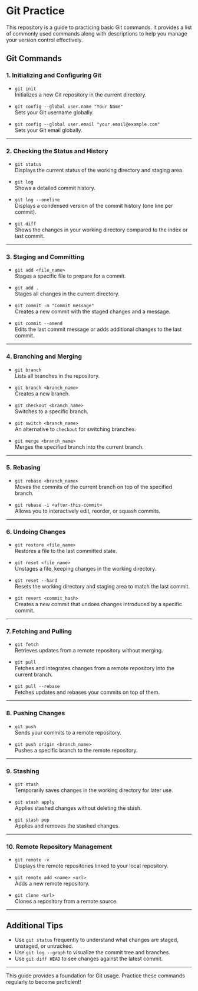 # Git Practice

This repository is a guide to practicing basic Git commands. It provides a list of commonly used commands along with descriptions to help you manage your version control effectively.

## **Git Commands**

### **1. Initializing and Configuring Git**
- `git init`  
  Initializes a new Git repository in the current directory.

- `git config --global user.name "Your Name"`  
  Sets your Git username globally.

- `git config --global user.email "your.email@example.com"`  
  Sets your Git email globally.

---

### **2. Checking the Status and History**
- `git status`  
  Displays the current status of the working directory and staging area.

- `git log`  
  Shows a detailed commit history.

- `git log --oneline`  
  Displays a condensed version of the commit history (one line per commit).

- `git diff`  
  Shows the changes in your working directory compared to the index or last commit.

---

### **3. Staging and Committing**
- `git add <file_name>`  
  Stages a specific file to prepare for a commit.

- `git add .`  
  Stages all changes in the current directory.

- `git commit -m "Commit message"`  
  Creates a new commit with the staged changes and a message.

- `git commit --amend`  
  Edits the last commit message or adds additional changes to the last commit.

---

### **4. Branching and Merging**
- `git branch`  
  Lists all branches in the repository.

- `git branch <branch_name>`  
  Creates a new branch.

- `git checkout <branch_name>`  
  Switches to a specific branch.

- `git switch <branch_name>`  
  An alternative to `checkout` for switching branches.

- `git merge <branch_name>`  
  Merges the specified branch into the current branch.

---

### **5. Rebasing**
- `git rebase <branch_name>`  
  Moves the commits of the current branch on top of the specified branch.

- `git rebase -i <after-this-commit>`  
  Allows you to interactively edit, reorder, or squash commits.

---

### **6. Undoing Changes**
- `git restore <file_name>`  
  Restores a file to the last committed state.

- `git reset <file_name>`  
  Unstages a file, keeping changes in the working directory.

- `git reset --hard`  
  Resets the working directory and staging area to match the last commit.

- `git revert <commit_hash>`  
  Creates a new commit that undoes changes introduced by a specific commit.

---

### **7. Fetching and Pulling**
- `git fetch`  
  Retrieves updates from a remote repository without merging.

- `git pull`  
  Fetches and integrates changes from a remote repository into the current branch.

- `git pull --rebase`  
  Fetches updates and rebases your commits on top of them.

---

### **8. Pushing Changes**
- `git push`  
  Sends your commits to a remote repository.

- `git push origin <branch_name>`  
  Pushes a specific branch to the remote repository.

---

### **9. Stashing**
- `git stash`  
  Temporarily saves changes in the working directory for later use.

- `git stash apply`  
  Applies stashed changes without deleting the stash.

- `git stash pop`  
  Applies and removes the stashed changes.

---

### **10. Remote Repository Management**
- `git remote -v`  
  Displays the remote repositories linked to your local repository.

- `git remote add <name> <url>`  
  Adds a new remote repository.

- `git clone <url>`  
  Clones a repository from a remote source.

---

## **Additional Tips**
- Use `git status` frequently to understand what changes are staged, unstaged, or untracked.
- Use `git log --graph` to visualize the commit tree and branches.
- Use `git diff HEAD` to see changes against the latest commit.

---

This guide provides a foundation for Git usage. Practice these commands regularly to become proficient!
